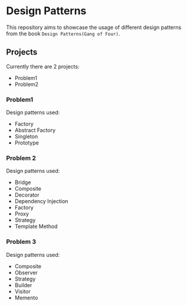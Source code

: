 # Design Patterns

This repository aims to showcase the usage of different design patterns from the book `Design Patterns(Gang of Four)`.

## Projects

Currently there are 2 projects:

- Problem1
- Problem2

### Problem1

Design patterns used:

- Factory
- Abstract Factory
- Singleton
- Prototype

### Problem 2

Design patterns used:

- Bridge
- Composite
- Decorator
- Dependency Injection
- Factory
- Proxy
- Strategy
- Template Method

### Problem 3

Design patterns used:

- Composite
- Observer
- Strategy
- Builder
- Visitor
- Memento